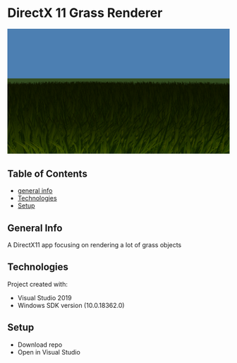 # DirectX 11 Grass Renderer
![](Untitled.png)

## Table of Contents
* [general info](#general-info)
* [Technologies](#technologies)
* [Setup](#setup)

## General Info
A DirectX11 app focusing on rendering a lot of grass objects 


## Technologies
Project created with:
- Visual Studio 2019
- Windows SDK version (10.0.18362.0)

## Setup
- Download repo
- Open in Visual Studio
